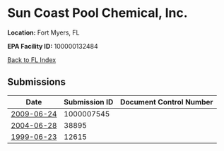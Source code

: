 # Sun Coast Pool Chemical, Inc.

**Location:** Fort Myers, FL

**EPA Facility ID:** 100000132484

[Back to FL Index](../../index.md)

## Submissions

| Date | Submission ID | Document Control Number |
|------|--------------|-------------------------|
| [2009-06-24](submissions/1000007545.md) | 1000007545 |  |
| [2004-06-28](submissions/38895.md) | 38895 |  |
| [1999-06-23](submissions/12615.md) | 12615 |  |
